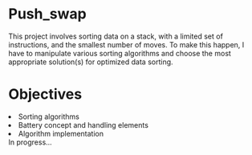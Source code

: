 # Push_swap
This project involves sorting data on a stack, with a limited set of instructions, and the smallest number of moves. To make this happen, I have to manipulate various sorting algorithms and choose the most appropriate solution(s) for optimized data sorting.

# Objectives 
  <li>Sorting algorithms</li>
  <li>Battery concept and handling elements</li>
  <li>Algorithm implementation</li>
In progress...
